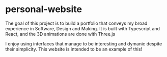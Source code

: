 # personal-website

The goal of this project is to build a portfolio that conveys my broad experience in Software, Design and Making. It is built with Typescript and React, and the 3D animations are done with Three.js

I enjoy using interfaces that manage to be interesting and dymanic despite their simplicity. This website is intended to be an example of this!
